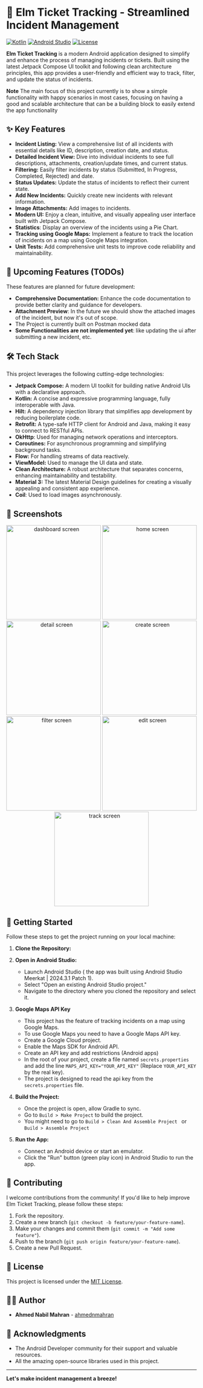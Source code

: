# 🎫 Elm Ticket Tracking - Streamlined Incident Management

[![Kotlin](https://img.shields.io/badge/kotlin-%237F52FF.svg?style=for-the-badge&logo=kotlin&logoColor=white)](https://kotlinlang.org/)
[![Android Studio](https://img.shields.io/badge/Android%20Studio-3DDC84.svg?style=for-the-badge&logo=android-studio&logoColor=white)](https://developer.android.com/studio)
[![License](https://img.shields.io/badge/License-MIT-blue.svg)](https://opensource.org/licenses/MIT)

**Elm Ticket Tracking** is a modern Android application designed to simplify and enhance the process of managing incidents or tickets. Built using the latest Jetpack Compose UI toolkit and following clean architecture principles, this app provides a user-friendly and efficient way to track, filter, and update the status of incidents.

**Note**
The main focus of this project currently is to show a simple functionality with happy scenarios in most cases, focusing on having a good and scalable architecture that can be a building block to easily extend the app functionality

## ✨ Key Features

*   **Incident Listing:** View a comprehensive list of all incidents with essential details like ID, description, creation date, and status.
*   **Detailed Incident View:** Dive into individual incidents to see full descriptions, attachments, creation/update times, and current status.
*   **Filtering:** Easily filter incidents by status (Submitted, In Progress, Completed, Rejected) and date.
*   **Status Updates:** Update the status of incidents to reflect their current state.
*   **Add New Incidents:** Quickly create new incidents with relevant information.
*   **Image Attachments:** Add images to incidents.
*   **Modern UI:** Enjoy a clean, intuitive, and visually appealing user interface built with Jetpack Compose.
* **Statistics**: Display an overview of the incidents using a Pie Chart.
*   **Tracking using Google Maps:** Implement a feature to track the location of incidents on a map using Google Maps integration.
*   **Unit Tests:** Add comprehensive unit tests to improve code reliability and maintainability.

## 🚧 Upcoming Features (TODOs)

These features are planned for future development:

*   **Comprehensive Documentation:** Enhance the code documentation to provide better clarity and guidance for developers.
* **Attachment Preview**: In the future we should show the attached images of the incident, but now it's out of scope.
* The Project is currently built on Postman mocked data
*  **Some Functionalities are not implemented yet**: like updating the ui after submitting a new incident, etc.

## 🛠️ Tech Stack

This project leverages the following cutting-edge technologies:

*   **Jetpack Compose:** A modern UI toolkit for building native Android UIs with a declarative approach.
*   **Kotlin:** A concise and expressive programming language, fully interoperable with Java.
*   **Hilt:** A dependency injection library that simplifies app development by reducing boilerplate code.
*   **Retrofit:** A type-safe HTTP client for Android and Java, making it easy to connect to RESTful APIs.
* **OkHttp**: Used for managing network operations and interceptors.
*   **Coroutines:** For asynchronous programming and simplifying background tasks.
*   **Flow:** For handling streams of data reactively.
* **ViewModel:** Used to manage the UI data and state.
*   **Clean Architecture:** A robust architecture that separates concerns, enhancing maintainability and testability.
*   **Material 3:** The latest Material Design guidelines for creating a visually appealing and consistent app experience.
* **Coil**: Used to load images asynchronously.

## 📱 Screenshots

<div align="center">

<img src="screenshots/dashboard.png" width="250" alt="dashboard screen"/>
<img src="screenshots/homescreen.png" width="250" alt="home screen"/>
<img src="screenshots/details.png" width="250" alt="detail screen"/>
<img src="screenshots/addNewTask.png" width="250" alt="create screen"/>
<img src="screenshots/filter.png" width="250" alt="filter screen"/>
<img src="screenshots/edit.png" width="250" alt="edit screen"/>
<img src="screenshots/track.jpg" width="250" alt="track screen"/>
</div>

## 🚀 Getting Started

Follow these steps to get the project running on your local machine:

1.  **Clone the Repository:**
2.  **Open in Android Studio:**
    *   Launch Android Studio ( the app was built using Android Studio Meerkat | 2024.3.1 Patch 1).
    *   Select "Open an existing Android Studio project."
    *   Navigate to the directory where you cloned the repository and select it.

3. **Google Maps API Key**
    * This project has the feature of tracking incidents on a map using Google Maps.
    * To use Google Maps you need to have a Google Maps API key.
    * Create a Google Cloud project.
    * Enable the Maps SDK for Android API.
    * Create an API key and add restrictions (Android apps)
    * In the root of your project, create a file named `secrets.properties` and add the line `MAPS_API_KEY="YOUR_API_KEY"` (Replace `YOUR_API_KEY` by the real key).
    * The project is designed to read the api key from the `secrets.properties` file.
4.  **Build the Project:**
    *   Once the project is open, allow Gradle to sync.
    *   Go to `Build > Make Project` to build the project.
    *   You might need to  go to `Build > Clean And Assemble Project ` or `Build > Assemble Project` 

5.  **Run the App:**
    *   Connect an Android device or start an emulator.
    *   Click the "Run" button (green play icon) in Android Studio to run the app.

## 🤝 Contributing

I welcome contributions from the community! If you'd like to help improve Elm Ticket Tracking, please follow these steps:

1.  Fork the repository.
2.  Create a new branch (`git checkout -b feature/your-feature-name`).
3.  Make your changes and commit them (`git commit -m "Add some feature"`).
4.  Push to the branch (`git push origin feature/your-feature-name`).
5.  Create a new Pull Request.

## 📄 License

This project is licensed under the [MIT License](https://opensource.org/licenses/MIT).

## 👨‍💻 Author

*   **Ahmed Nabil Mahran** - [ahmednmahran](https://github.com/ahmednmahran)

## 🙏 Acknowledgments

*   The Android Developer community for their support and valuable resources.
* All the amazing open-source libraries used in this project.

---

**Let's make incident management a breeze!**
